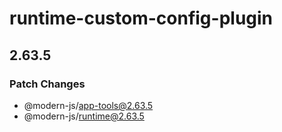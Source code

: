 # runtime-custom-config-plugin

## 2.63.5

### Patch Changes

- @modern-js/app-tools@2.63.5
- @modern-js/runtime@2.63.5
